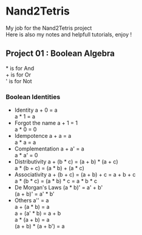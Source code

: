 # Nand2Tetris
My job for the Nand2Tetris project  
Here is also my notes and helpfull tutorials, enjoy ! 

## Project 01 : Boolean Algebra

\* is for And  
\+ is for Or  
' is for Not

### Boolean Identities

* Identity				a + 0 = a  
						a * 1 = a  
* Forgot the name		a + 1 = 1  
						a * 0 = 0  
* Idempotence			a + a = a  
						a * a = a  
* Complementation		a + a' = a  
						a * a' = 0  
* Distributivity		a + (b * c) = (a + b) * (a + c)  
						a * (b + c) = (a * b) + (a * c)  
* Associativity			a + (b + c) = (a + b) + c = a + b + c  
						a * (b * c) = (a * b) * c = a * b * c  
* De Morgan's Laws		(a * b)' = a' + b'  
						(a + b)' = a' * b'  
* Others				a'' = a  
						a + (a * b) = a  
						a + (a' * b) = a + b  
						a * (a + b) = a  
						(a + b) * (a + b') = a  

### 